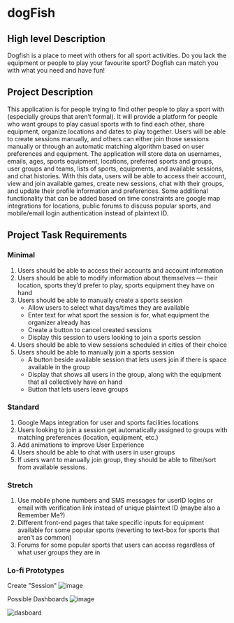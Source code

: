 # dogFish

## High level Description

Dogfish is a place to meet with others for all sport activities. Do you lack the equipment or people to play your favourite sport? Dogfish can match you with what you need and have fun!

## Project Description

This application is for people trying to find other people to play a sport with (especially groups that aren’t formal). It will provide a platform for people who want groups to play casual sports with to find each other, share equipment, organize locations and dates to play together. Users will be able to create sessions manually, and others can either join those sessions manually or through an automatic matching algorithm based on user preferences and equipment. The application will store data on usernames, emails, ages, sports equipment, locations, preferred sports and groups, user groups and teams, lists of sports, equipments, and available sessions, and chat histories. With this data, users will be able to access their account, view and join available games, create new sessions, chat with their groups, and update their profile information and preferences. Some additional functionality that can be added based on time constraints are google map integrations for locations, public forums to discuss popular sports, and mobile/email login authentication instead of plaintext ID.

## Project Task Requirements

### Minimal

1. Users should be able to access their accounts and account information
2. Users should be able to modify information about themselves — their location, sports they’d prefer to play, sports equipment they have on hand
3. Users should be able to manually create a sports session
    - Allow users to select what days/times they are available
    - Enter text for what sport the session is for, what equipment the organizer already has
    - Create a button to cancel created sessions
    - Display this session to users looking to join a sports session
4. Users should be able to view sessions scheduled in cities of their choice
5. Users should be able to manually join a sports session
    - A button beside available session that lets users join if there is space available in the group 
    - Display that shows all users in the group, along with the equipment that all collectively have on hand
    - Button that lets users leave groups

### Standard

1. Google Maps integration for user and sports facilities locations
2. Users looking to join a session get automatically assigned to groups with matching preferences (location, equipment, etc.)
3. Add animations to improve User Experience
4. Users should be able to chat with users in user groups
5. If users want to manually join group, they should be able to filter/sort from available sessions.

### Stretch

1. Use mobile phone numbers and SMS messages for userID logins or email with verification link instead of unique plaintext ID (maybe also a Remember Me?)
2. Different front-end pages that take specific inputs for equipment available for some popular sports (reverting to text-box for sports that aren’t as common)
3. Forums for some popular sports that users can access regardless of what user groups they are in


### Lo-fi Prototypes

Create "Session"
![image](https://github.com/srujanr40/dogfish/assets/54603297/5f81141c-f6e8-4f4a-b893-e009d0f8f6d5)

Possible Dashboards
![image](https://github.com/srujanr40/dogfish/assets/54603297/7e5a90c6-00cd-47e0-bdad-1996e6627f34)

![dasboard](https://github.com/srujanr40/dogfish/assets/13267569/8fb99365-71ff-4136-b61b-adb430ba0d69)





